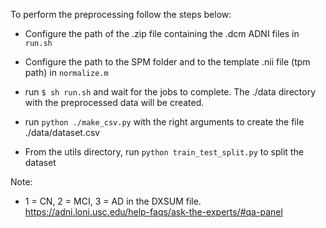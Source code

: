 To perform the preprocessing follow the steps below:

- Configure the path of the .zip file containing the .dcm ADNI files in `run.sh`

- Configure the path to the SPM folder and to the template .nii file (tpm path) in `normalize.m`

- run `$ sh run.sh` and wait for the jobs to complete. The ./data directory with the preprocessed data will be created.

- run `python ./make_csv.py` with the right arguments to create the file ./data/dataset.csv

- From the utils directory, run `python train_test_split.py` to split the dataset


Note:

- 1 = CN, 2 = MCI, 3 = AD in the DXSUM file. https://adni.loni.usc.edu/help-faqs/ask-the-experts/#qa-panel 